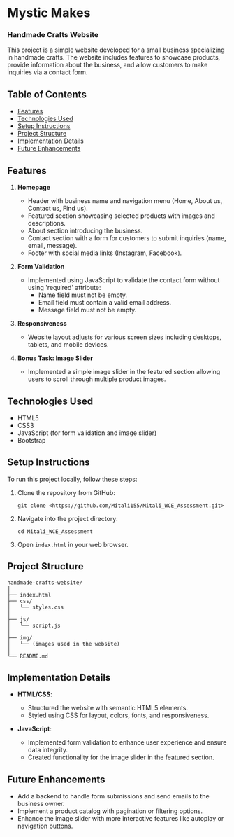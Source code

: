 

# Mystic Makes
### Handmade Crafts Website

This project is a simple website developed for a small business specializing in handmade crafts. The website includes features to showcase products, provide information about the business, and allow customers to make inquiries via a contact form.

## Table of Contents

- [Features](#features)
- [Technologies Used](#technologies-used)
- [Setup Instructions](#setup-instructions)
- [Project Structure](#project-structure)
- [Implementation Details](#implementation-details)
- [Future Enhancements](#future-enhancements)

## Features

1. **Homepage**
   - Header with business name and navigation menu (Home, About us, Contact us, Find us).
   - Featured section showcasing selected products with images and descriptions.
   - About section introducing the business.
   - Contact section with a form for customers to submit inquiries (name, email, message).
   - Footer with social media links (Instagram, Facebook).

2. **Form Validation**
   - Implemented using JavaScript to validate the contact form without using 'required' attribute:
     - Name field must not be empty. 
     - Email field must contain a valid email address.
     - Message field must not be empty.

3. **Responsiveness**
   - Website layout adjusts for various screen sizes including desktops, tablets, and mobile devices.

4. **Bonus Task: Image Slider**
   - Implemented a simple image slider in the featured section allowing users to scroll through multiple product images.

## Technologies Used

- HTML5
- CSS3 
- JavaScript (for form validation and image slider)
- Bootstrap 

## Setup Instructions

To run this project locally, follow these steps:

1. Clone the repository from GitHub:

   ```
   git clone <https://github.com/Mitali155/Mitali_WCE_Assessment.git>
   ```

2. Navigate into the project directory:

   ```
   cd Mitali_WCE_Assessment
   ```

3. Open `index.html` in your web browser.

## Project Structure

```
handmade-crafts-website/
│
├── index.html
├── css/
│   └── styles.css
│
├── js/
│   └── script.js
│
├── img/
│   └── (images used in the website)
│
└── README.md
```

## Implementation Details

- **HTML/CSS**: 
  - Structured the website with semantic HTML5 elements.
  - Styled using CSS for layout, colors, fonts, and responsiveness.

- **JavaScript**:
  - Implemented form validation to enhance user experience and ensure data integrity.
  - Created functionality for the image slider in the featured section.

## Future Enhancements

- Add a backend to handle form submissions and send emails to the business owner.
- Implement a product catalog with pagination or filtering options.
- Enhance the image slider with more interactive features like autoplay or navigation buttons.


